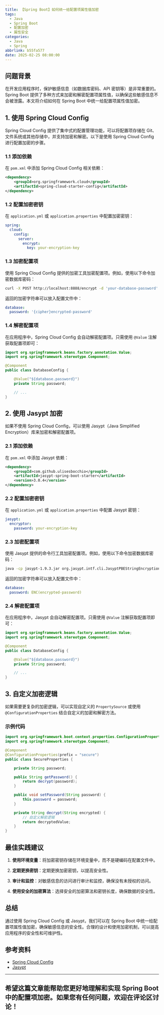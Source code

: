 ```yaml
---
title: 【Spring Boot】如何统一给配置项属性值加密
tags:
  - Java
  - Spring Boot
  - 配置加密
  - 属性安全
categories:
  - Java
  - Spring
abbrlink: b55fa577
date: 2025-02-25 08:00:00
---
```


## 问题背景

在开发应用程序时，保护敏感信息（如数据库密码、API 密钥等）是非常重要的。Spring Boot 提供了多种方式来加密和解密配置项属性值，以确保这些敏感信息不会被泄露。本文将介绍如何在 Spring Boot 中统一给配置项属性值加密。

## 1. 使用 Spring Cloud Config

Spring Cloud Config 提供了集中式的配置管理功能，可以将配置项存储在 Git、文件系统或其他存储中，并支持加密和解密。以下是使用 Spring Cloud Config 进行配置加密的步骤。

### 1.1 添加依赖

在 `pom.xml` 中添加 Spring Cloud Config 相关依赖：

```xml
<dependency>
    <groupId>org.springframework.cloud</groupId>
    <artifactId>spring-cloud-starter-config</artifactId>
</dependency>
```

### 1.2 配置加密密钥

在 `application.yml` 或 `application.properties` 中配置加密密钥：

```yaml
spring:
  cloud:
    config:
      server:
        encrypt:
          key: your-encryption-key
```

### 1.3 加密配置项

使用 Spring Cloud Config 提供的加密工具加密配置项。例如，使用以下命令加密数据库密码：

```bash
curl -X POST http://localhost:8888/encrypt -d 'your-database-password'
```

返回的加密字符串可以放入配置文件中：

```yaml
database:
  password: '{cipher}encrypted-password'
```

### 1.4 解密配置项

在应用程序中，Spring Cloud Config 会自动解密配置项。只需使用 `@Value` 注解获取配置项即可：

```java
import org.springframework.beans.factory.annotation.Value;
import org.springframework.stereotype.Component;

@Component
public class DatabaseConfig {

    @Value("${database.password}")
    private String password;

    // ...
}
```

## 2. 使用 Jasypt 加密

如果不使用 Spring Cloud Config，可以使用 Jasypt（Java Simplified Encryption）库来加密和解密配置项。

### 2.1 添加依赖

在 `pom.xml` 中添加 Jasypt 依赖：

```xml
<dependency>
    <groupId>com.github.ulisesbocchio</groupId>
    <artifactId>jasypt-spring-boot-starter</artifactId>
    <version>3.0.4</version>
</dependency>
```

### 2.2 配置加密密钥

在 `application.yml` 或 `application.properties` 中配置 Jasypt 密钥：

```yaml
jasypt:
  encryptor:
    password: your-encryption-key
```

### 2.3 加密配置项

使用 Jasypt 提供的命令行工具加密配置项。例如，使用以下命令加密数据库密码：

```bash
java -cp jasypt-1.9.3.jar org.jasypt.intf.cli.JasyptPBEStringEncryptionCLI input="your-database-password" password="your-encryption-key"
```

返回的加密字符串可以放入配置文件中：

```yaml
database:
  password: ENC(encrypted-password)
```

### 2.4 解密配置项

在应用程序中，Jasypt 会自动解密配置项。只需使用 `@Value` 注解获取配置项即可：

```java
import org.springframework.beans.factory.annotation.Value;
import org.springframework.stereotype.Component;

@Component
public class DatabaseConfig {

    @Value("${database.password}")
    private String password;

    // ...
}
```

## 3. 自定义加密逻辑

如果需要更复杂的加密逻辑，可以实现自定义的 `PropertySource` 或使用 `@ConfigurationProperties` 结合自定义的加密和解密方法。

### 示例代码

```java
import org.springframework.boot.context.properties.ConfigurationProperties;
import org.springframework.stereotype.Component;

@Component
@ConfigurationProperties(prefix = "secure")
public class SecureProperties {

    private String password;

    public String getPassword() {
        return decrypt(password);
    }

    public void setPassword(String password) {
        this.password = password;
    }

    private String decrypt(String encrypted) {
        // 自定义解密逻辑
        return decryptedValue;
    }
}
```

## 最佳实践建议

1. **使用环境变量**：将加密密钥存储在环境变量中，而不是硬编码在配置文件中。

2. **定期更换密钥**：定期更换加密密钥，以提高安全性。

3. **审计和监控**：对敏感信息的访问进行审计和监控，确保没有未授权的访问。

4. **使用安全的加密算法**：选择安全的加密算法和密钥长度，确保数据的安全性。

## 总结

通过使用 Spring Cloud Config 或 Jasypt，我们可以在 Spring Boot 中统一给配置项属性值加密，确保敏感信息的安全性。合理的设计和使用加密机制，可以提高应用程序的安全性和可维护性。

## 参考资料

- [Spring Cloud Config](https://cloud.spring.io/spring-cloud-config/)
- [Jasypt](http://www.jasypt.org/)

---

希望这篇文章能帮助您更好地理解和实现 Spring Boot 中的配置项加密。如果您有任何问题，欢迎在评论区讨论！
--- 
 